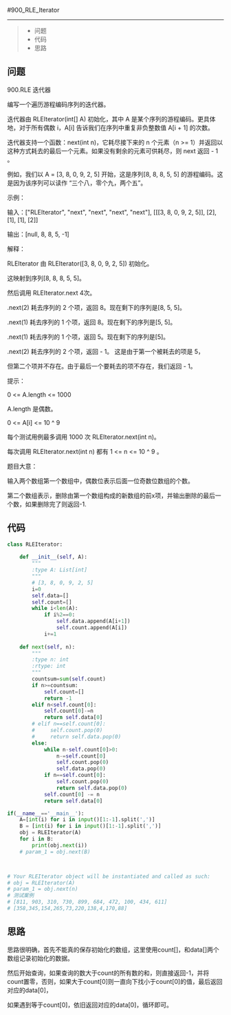 #900_RLE_Iterator

------

> - 问题
> - 代码
> - 思路

## 问题

900.RLE 迭代器

 

编写一个遍历游程编码序列的迭代器。

 

迭代器由 RLEIterator(int[] A) 初始化，其中 A 是某个序列的游程编码。更具体地，对于所有偶数 i，A[i] 告诉我们在序列中重复非负整数值 A[i + 1] 的次数。

 

迭代器支持一个函数：next(int n)，它耗尽接下来的  n 个元素（n >= 1）并返回以这种方式耗去的最后一个元素。如果没有剩余的元素可供耗尽，则  next 返回 - 1 。

 

例如，我们以 A = [3, 8, 0, 9, 2, 5] 开始，这是序列[8, 8, 8, 5, 5] 的游程编码。这是因为该序列可以读作 “三个八，零个九，两个五”。

 

 

示例：

 

输入：["RLEIterator", "next", "next", "next", "next"], [[[3, 8, 0, 9, 2, 5]], [2], [1], [1], [2]]

输出：[null, 8, 8, 5, -1]

解释：

RLEIterator 由 RLEIterator([3, 8, 0, 9, 2, 5]) 初始化。

这映射到序列[8, 8, 8, 5, 5]。

然后调用 RLEIterator.next 4次。

 

.next(2) 耗去序列的 2 个项，返回 8。现在剩下的序列是[8, 5, 5]。

 

.next(1) 耗去序列的 1 个项，返回 8。现在剩下的序列是[5, 5]。

 

.next(1) 耗去序列的 1 个项，返回 5。现在剩下的序列是[5]。

 

.next(2) 耗去序列的 2 个项，返回 - 1。 这是由于第一个被耗去的项是 5，

但第二个项并不存在。由于最后一个要耗去的项不存在，我们返回 - 1。

 

 

提示：

 

0 <= A.length <= 1000

A.length 是偶数。

0 <= A[i] <= 10 ^ 9

每个测试用例最多调用 1000 次 RLEIterator.next(int n)。

每次调用 RLEIterator.next(int n) 都有 1 <= n <= 10 ^ 9 。

题目大意：

输入两个数组第一个数组中，偶数位表示后面一位奇数位数组的个数。

第二个数组表示，删除由第一个数组构成的新数组的前x项，并输出删除的最后一个数，如果删除完了则返回-1.

## 代码

```python
class RLEIterator:
    
    def __init__(self, A):
        """
        :type A: List[int]
        """
        # [3, 8, 0, 9, 2, 5]
        i=0
        self.data=[]
        self.count=[]
        while i<len(A):
            if i%2==0:
                self.data.append(A[i+1])
                self.count.append(A[i])
            i+=1
        
    def next(self, n):
        """
        :type n: int
        :rtype: int
        """
        countsum=sum(self.count)
        if n>=countsum:
            self.count=[]
            return -1
        elif n<self.count[0]:
            self.count[0]-=n
            return self.data[0]
        # elif n==self.count[0]:
        #     self.count.pop(0)
        #     return self.data.pop(0)
        else:
            while n-self.count[0]>0:
                n-=self.count[0]
                self.count.pop(0)
                self.data.pop(0)
            if n==self.count[0]:
                self.count.pop(0)
                return self.data.pop(0)
            self.count[0] -= n
            return self.data[0]

if(__name__=='__main__'):
    A=[int(i) for i in input()[1:-1].split(',')]
    B = [int(i) for i in input()[1:-1].split(',')]
    obj = RLEIterator(A)
    for i in B:
        print(obj.next(i))
    # param_1 = obj.next(B)



# Your RLEIterator object will be instantiated and called as such:
# obj = RLEIterator(A)
# param_1 = obj.next(n)
# 测试案例
# [811, 903, 310, 730, 899, 684, 472, 100, 434, 611]
# [358,345,154,265,73,220,138,4,170,88]
```

## 思路

思路很明确，首先不能真的保存初始化的数组，这里使用count[]，和data[]两个数组记录初始化的数据。

然后开始查询，如果查询的数大于count的所有数的和，则直接返回-1，并将count置零，否则，如果大于count[0]则一直向下找小于count[0]的值，最后返回对应的data[0]，

如果遇到等于count[0]，依旧返回对应的data[0]，循环即可。